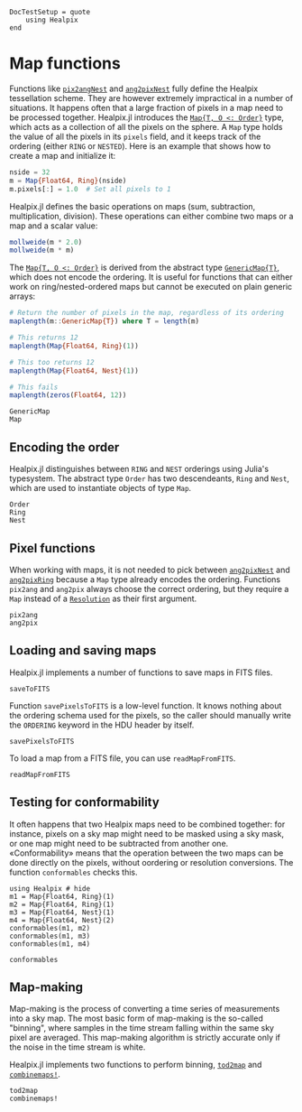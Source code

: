 ```@meta
DocTestSetup = quote
    using Healpix
end
```

# Map functions

Functions like [`pix2angNest`](@ref) and [`ang2pixNest`](@ref) fully
define the Healpix tessellation scheme. They are however extremely
impractical in a number of situations. It happens often that a large
fraction of pixels in a map need to be processed together. Healpix.jl
introduces the [`Map{T, O <: Order}`](@ref) type, which acts as a
collection of all the pixels on the sphere. A `Map` type holds the
value of all the pixels in its `pixels` field, and it keeps track of
the ordering (either `RING` or `NESTED`). Here is an example that
shows how to create a map and initialize it:

```julia
nside = 32
m = Map{Float64, Ring}(nside)
m.pixels[:] = 1.0  # Set all pixels to 1
```

Healpix.jl defines the basic operations on maps (sum, subtraction,
multiplication, division). These operations can either combine two
maps or a map and a scalar value:

```julia
mollweide(m * 2.0)
mollweide(m * m)
```

The [`Map{T, O <: Order}`](@ref) is derived from the abstract type
[`GenericMap{T}`](@ref), which does not encode the ordering. It is useful for
functions that can either work on ring/nested-ordered maps but cannot be
executed on plain generic arrays:

```julia
# Return the number of pixels in the map, regardless of its ordering
maplength(m::GenericMap{T}) where T = length(m)

# This returns 12
maplength(Map{Float64, Ring}(1))

# This too returns 12
maplength(Map{Float64, Nest}(1))

# This fails
maplength(zeros(Float64, 12))
```

```@docs
GenericMap
Map
```

## Encoding the order

Healpix.jl distinguishes between `RING` and `NEST` orderings using
Julia's typesystem. The abstract type `Order` has two descendeants,
`Ring` and `Nest`, which are used to instantiate objects
of type `Map`.

```@docs
Order
Ring
Nest
```

## Pixel functions

When working with maps, it is not needed to pick between
[`ang2pixNest`](@ref) and [`ang2pixRing`](@ref) because a `Map` type
already encodes the ordering. Functions `pix2ang` and `ang2pix` always
choose the correct ordering, but they require a `Map` instead of a
[`Resolution`](@ref) as their first argument.

```@docs
pix2ang
ang2pix
```

## Loading and saving maps

Healpix.jl implements a number of functions to save maps in FITS files.

```@docs
saveToFITS
```

Function `savePixelsToFITS` is a low-level function. It knows nothing
about the ordering schema used for the pixels, so the caller should
manually write the `ORDERING` keyword in the HDU header by itself.

```@docs
savePixelsToFITS
```

To load a map from a FITS file, you can use `readMapFromFITS`.

```@docs
readMapFromFITS
```

## Testing for conformability

It often happens that two Healpix maps need to be combined together:
for instance, pixels on a sky map might need to be masked using a sky
mask, or one map might need to be subtracted from another
one. «Conformability» means that the operation between the two maps
can be done directly on the pixels, without oordering or resolution
conversions. The function `conformables` checks this.

```@repl
using Healpix # hide
m1 = Map{Float64, Ring}(1)
m2 = Map{Float64, Ring}(1)
m3 = Map{Float64, Nest}(1)
m4 = Map{Float64, Nest}(2)
conformables(m1, m2)
conformables(m1, m3)
conformables(m1, m4)
```

```@docs
conformables
```

## Map-making

Map-making is the process of converting a time series of measurements
into a sky map. The most basic form of map-making is the so-called
"binning", where samples in the time stream falling within the same
sky pixel are averaged. This map-making algorithm is strictly accurate
only if the noise in the time stream is white.

Healpix.jl implements two functions to perform binning,
[`tod2map`](@ref) and [`combinemaps!`](@ref).

```@docs
tod2map
combinemaps!
```
